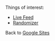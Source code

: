 

Things of interest:

* [Live Feed](polandballdb.github.io/live)  
* [Randomizer](polandballdb.github.io/live)

Back to [Google Sites](https://sites.google.com/view/polandballdb/)
